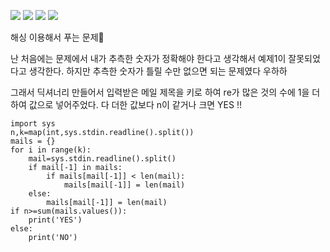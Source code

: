 ![](https://velog.velcdn.com/images/for24ng/post/c3155ec9-d098-4560-b459-aebae3b0183a/image.png)
![](https://velog.velcdn.com/images/for24ng/post/a9f8494d-dc3f-43c8-ba16-147d28cbebc1/image.png)
![](https://velog.velcdn.com/images/for24ng/post/24b5b2b5-398e-41ce-ab6f-1065fd32e1c0/image.png)
![](https://velog.velcdn.com/images/for24ng/post/72790979-d876-441f-a038-409a48913335/image.png)

해싱 이용해서 푸는 문제🐾

난 처음에는 문제에서 내가 추측한 숫자가 정확해야 한다고 생각해서 예제1이 잘못되었다고 생각한다. 하지만 추측한 숫자가 틀릴 수만 없으면 되는 문제였다 우하하

그래서 딕셔너리 만들어서 입력받은 메일 제목을 키로 하여 re가 많은 것의 수에 1을 더하여 값으로 넣어주었다.
다 더한 값보다 n이 같거나 크면 YES !!

```
import sys
n,k=map(int,sys.stdin.readline().split())
mails = {}
for i in range(k):
    mail=sys.stdin.readline().split()
    if mail[-1] in mails:
        if mails[mail[-1]] < len(mail):
            mails[mail[-1]] = len(mail)
    else:
        mails[mail[-1]] = len(mail)
if n>=sum(mails.values()):
    print('YES')
else:
    print('NO')
```

